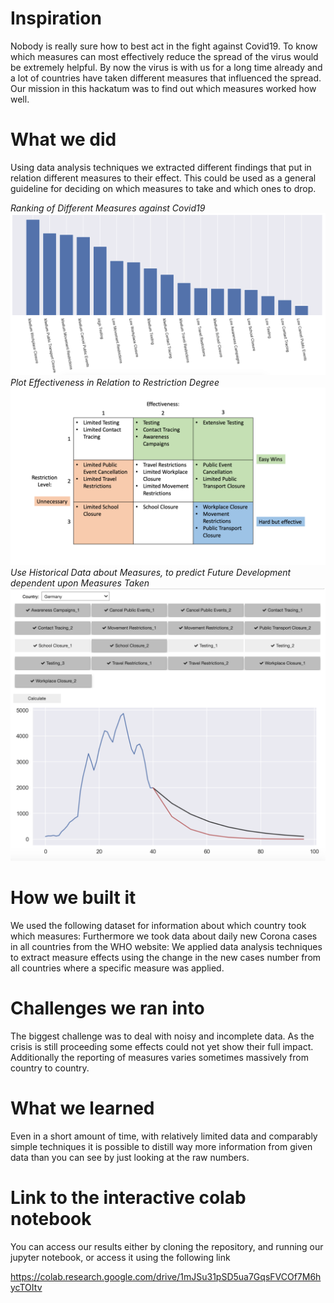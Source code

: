 # Inspiration
Nobody is really sure how to best act in the fight against Covid19. To know which measures can most effectively reduce the spread of the virus would be extremely helpful. By now the virus is with us for a long time already and a lot of countries have taken different measures that influenced the spread. Our mission in this hackatum was to find out which measures worked how well.

# What we did
Using data analysis techniques we extracted different findings that put in relation different measures to their effect. This could be used as a general guideline for deciding on which measures to take and which ones to drop.

*Ranking of Different Measures against Covid19*
![Test](generated_data/measure_ranking.png)
*Plot Effectiveness in Relation to Restriction Degree*
![](generated_data/effect_restriction_diagram.png)
*Use Historical Data about Measures, to predict Future Development dependent upon Measures Taken*
![](generated_data/prediction.png)

# How we built it
We used the following dataset for information about which country took which measures: Furthermore we took data about daily new Corona cases in all countries from the WHO website: We applied data analysis techniques to extract measure effects using the change in the new cases number from all countries where a specific measure was applied.

# Challenges we ran into
The biggest challenge was to deal with noisy and incomplete data. As the crisis is still proceeding some effects could not yet show their full impact. Additionally the reporting of measures varies sometimes massively from country to country.

# What we learned
Even in a short amount of time, with relatively limited data and comparably simple techniques it is possible to distill way more information from given data than you can see by just looking at the raw numbers.

# Link to the interactive colab notebook 
You can access our results either by cloning the repository, and running our jupyter notebook, or access it using the following link

https://colab.research.google.com/drive/1mJSu31pSD5ua7GqsFVCOf7M6hycTOItv
